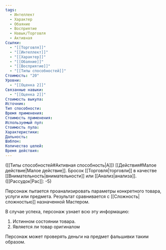```yaml
---
tags:
  - Интеллект
  - Характер
  - Обаяние
  - Восприятие
  - Навык/Торговля
  - Активная
Ссылки:
  - "[[Торговля]]"
  - "[[Интеллект]]"
  - "[[Характер]]"
  - "[[Обаяние]]"
  - "[[Восприятие]]"
  - "[[Типы способностей]]"
Стоимость: "20"
Уровни:
  - "[[Оценка 2]]"
Связанные навыки:
  - "[[Оценка 2]]"
Стоимость выкупа:
Источник:
Тип способности:
Время применения:
Стоимость применения:
Используемый пул:
Стоимость пула:
Характеристики:
Дальность:
Шаблон:
Количество целей:
Время действия:
---
```

([[Типы способностей#Активная способность|А]]) [[Действия#Малое действие|Малое действие]]. Бросок [[Торговля|торговли]] в качестве [[Внимательность|внимательности]] или [[Анализ|анализа]]. 
([[Рассудок|Рас]]: -5)

Персонаж пытается проанализировать параметры конкретного товара, услуги или предмета. Результат сравнивается с [[Сложность|сложностью]] назначенной Мастером. 

В случае успеха, персонаж узнает всю эту информацию:

1. Истинном состоянии товара.
2. Является ли товар оригиналом

Персонаж может проверять деньги на предмет фальшивки таким образом.
